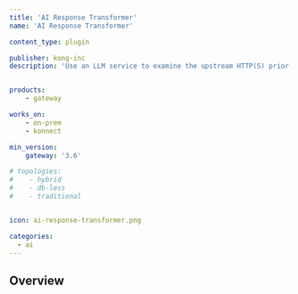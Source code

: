 ```yaml
---
title: 'AI Response Transformer'
name: 'AI Response Transformer'

content_type: plugin

publisher: kong-inc
description: 'Use an LLM service to examine the upstream HTTP(S) prior to forwarding it to the client'


products:
    - gateway

works_on:
    - on-prem
    - konnect

min_version:
    gateway: '3.6'

# topologies:
#    - hybrid
#    - db-less
#    - traditional


icon: ai-response-transformer.png

categories:
  - ai
---
```


## Overview
